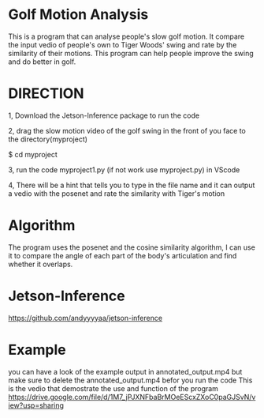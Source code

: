 # Golf Motion Analysis
This is a program that can analyse people's slow golf motion. It compare the input vedio of people's own to Tiger Woods' swing and rate by the similarity of their motions. This program can help people improve the swing and do better in golf.
# DIRECTION 
1, Download the Jetson-Inference package to run the code

2, drag the slow motion video of the golf swing in the front of you face to the directory(myproject)

 $ cd myproject 
 
3, run the code myproject1.py (if not work use myproject.py) in VScode

4, There will be a hint that tells you to type in the file name and it can output a vedio with the posenet and rate the similarity with Tiger's motion
# Algorithm
The program uses the posenet and the cosine similarity algorithm, I can use it to compare the angle of each part of the body's articulation and find whether it overlaps.
# Jetson-Inference
https://github.com/andyyyyaa/jetson-inference
# Example
you can have a look of the example output in annotated_output.mp4 but make sure to delete the annotated_output.mp4 befor you run the code
This is the vedio that demostrate the use and function of the program
https://drive.google.com/file/d/1M7_jPJXNFbaBrMOeEScxZXoC0paGJSvN/view?usp=sharing 

